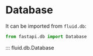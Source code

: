 # Database

It can be imported from `fluid.db`:

```python
from fastapi.db import Database
```

::: fluid.db.Database
